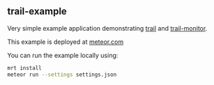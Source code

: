 trail-example
-------------

Very simple example application demonstrating [trail](http://beta.atmospherejs.com/package/trail) and [trail-monitor](http://beta.atmospherejs.com/package/trail-monitor).

This example is deployed at [meteor.com](http://trail-example.meteor.com)

You can run the example locally using:
``` sh
mrt install
meteor run --settings settings.json
```

